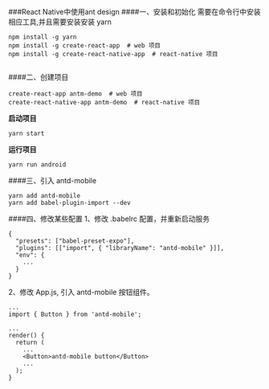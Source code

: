 ###React Native中使用ant design
####一、安装和初始化
需要在命令行中安装相应工具,并且需要安装安装 yarn
```
npm install -g yarn
npm install -g create-react-app  # web 项目
npm install -g create-react-native-app  # react-native 项目


```
####二、创建项目
```
create-react-app antm-demo  # web 项目
create-react-native-app antm-demo  # react-native 项目
```

**启动项目**

```
yarn start
```
**运行项目**
```
yarn run android
```
####三、引入 antd-mobile
```
yarn add antd-mobile
yarn add babel-plugin-import --dev

```

####四、修改某些配置
1、修改 .babelrc 配置，并重新启动服务
```
{
  "presets": ["babel-preset-expo"],
  "plugins": [["import", { "libraryName": "antd-mobile" }]],
  "env": {
    ...
  }
}
```
2、修改 App.js, 引入 antd-mobile 按钮组件。
```
...
import { Button } from 'antd-mobile';

...
render() {
  return (
    ...
    <Button>antd-mobile button</Button>
    ...
  );
}
```
